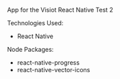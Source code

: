 App for the Visiot React Native Test 2

Technologies Used:
 - React Native

Node Packages: 
 - react-native-progress
 - react-native-vector-icons